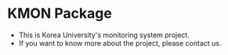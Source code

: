 # KMON Package

- This is Korea University's monitoring system project. 
- If you want to know more about the project, please contact us. 